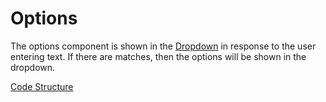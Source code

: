 # Options
The options component is shown in the [Dropdown](docs/Components/Dropdown.md) in response to the user entering text. If there are matches, then the options will be shown in the dropdown.

[Code Structure](docs/Structure.md)